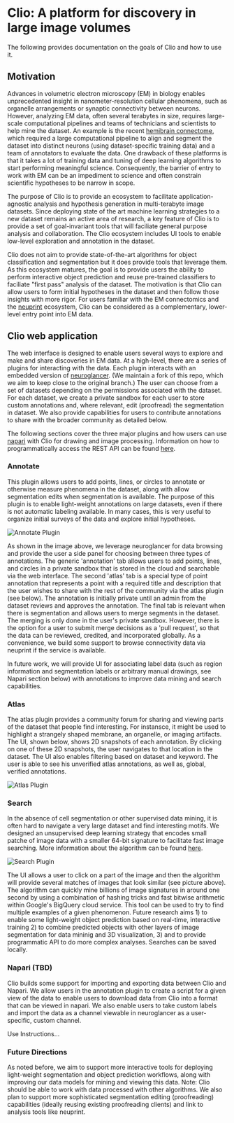 # Clio: A platform for discovery in large image volumes

The following provides documentation on the goals of Clio and how to use it.

## Motivation

Advances in volumetric electron microscopy (EM) in biology enables unprecedented
insight in nanometer-resolution cellular phenomena, such as organelle arrangements
or synaptic connectivity between neurons.  However, analyzing EM data, often several
terabytes in size, requires large-scale computational
pipelines and teams of technicians and scientists to help mine the dataset.
An example is the recent [hemibrain connectome](https://elifesciences.org/articles/57443),
which required a large computational
pipeline to align and segment the dataset into distinct neurons (using dataset-specific training data)
and a team of annotators to evaluate the data.  One drawback of these platforms is that it
takes a lot of training data and tuning of deep learning algorithms to start performing
meaningful science.  Consequently, the barrier of entry to work with EM can be an impediment
to science and often constrain scientific hypotheses to be narrow in scope. 

The purpose of Clio is to provide an ecosystem to facilitate application-agnostic analysis
and hypothesis generation in multi-terabyte image datasets.  Since deploying state of the art machine learning
strategies to a new dataset remains an active area of research, a key feature of Clio
is to provide a set of goal-invariant tools that will faciliate general purpose analysis
and collaboration.  The Clio ecosystem includes UI tools to enable low-level exploration and annotation in
the dataset.

Clio does not aim to provide state-of-the-art algorithms for object classification and segmentation
but it does provide tools that leverage them.  As this ecosystem matures, the goal
is to provide users the ability to perform interactive object prediction and reuse pre-trained
classifiers to faciliate "first pass" analysis of the dataset.  The motivation is
that Clio can allow users to form initial hypotheses in the dataset and then follow
those insights with more rigor.  For users familiar with the EM connectomics and the [neuprint](https://neuprint.janelia.org)
ecosystem, Clio can be considered as a complementary, lower-level entry point into EM data.

## Clio web application

The web interface is designed to enable users several ways to explore and make and share discoveries
in EM data.  At a high-level, there are a series of plugins for interacting with the data.  Each plugin
interacts with an embedded version of [neuroglancer](https://github.com/google/neuroglancer).  (We maintain
a fork of this repo, which we aim to keep close to the original branch.)  The user can choose
from a set of datasets depending on the permissions associated with the dataset.
For each dataset, we create a private sandbox for each user to store custom annotations and, where relevant,
edit (proofread) the segmentation in dataset.  We also provide capabilities for users to contribute annotations to share
with the broader community as detailed below.

The following sections cover the three major plugins and how users can use [napari](http://napari.org) with
Clio for drawing and image processing.  Information on how to programmatically access the REST API
can be found [here](https://clio.janelia.org/api).

### Annotate

This plugin allows users to add points, lines, or circles to annotate or otherwise measure phenomena in
the dataset, along with allow segmentation edits when segmentation is available.
The purpose of this plugin is to enable light-weight annotations on large datasets, even if there
is not automatic labeling available.  In many cases, this is very useful to organize initial
surveys of the data and explore initial hypotheses.

![Annotate Plugin](/annotate_plugin.png)

As shown in the image above, we leverage neuroglancer for data browsing and provide the user a side panel for choosing
between three types of annotations.  The generic 'annotation' tab allows users to
add  points, lines, and circles in a private sandbox that is stored in the cloud and searchable
via the web interface.  The second 'atlas' tab is a special type of point annotation that represents
a point with a required title and description that the user wishes to share with the rest of
the community via the atlas plugin (see below).  The annotation is initially private until an admin
from the dataset reviews and approves the annotation.  The final tab is relevant when there
is segmentation and allows users to merge segments in the dataset.  The merging is only done
in the user's private sandbox.  However, there is the option for a user to submit merge decisions
as a 'pull request', so that the data can be reviewed, credited, and incorporated globally.
As a convenience, we build some support to browse connectivity data via neuprint if the 
service is available.

In future work, we will provide UI for associating label data (such as region information and segmentation
labels or arbitrary manual drawings, see Napari section below) with annotations to improve data mining and search capabilities.
 
### Atlas

The atlas plugin provides a community forum for sharing and viewing parts of the dataset that
people find interesting.  For instansce, it might be used to highlight a strangely shaped membrane,
an organelle, or imaging artifacts.  The UI, shown below, shows 2D snapshots of each
annotation.  By clicking on one of these 2D snapshots, the user navigates to that location 
in the dataset.  The UI also enables filtering based on dataset and keyword.
The user is able to see his unverified atlas annotations, as well as, global, verified annotations. 

![Atlas Plugin](/atlas_plugin.png)

### Search

In the absence of cell segmentation or other supervised data mining, it is often
hard to navigate a very large dataset and find interesting motifs.  We designed an unsupervised
deep learning strategy that encodes small patche of image data with a smaller 64-bit
signature to facilitate fast image searching.  More information about the algorithm
can be found [here](https://arxiv.org/abs/2012.12175).

![Search Plugin](/search_plugin.png)

The UI allows a user to click on a part of the image and then the algorithm will provide several
matches of images that look similar (see picture above).  The algorithm can quickly mine
billions of image signatures in around one second by using a combination of hashing tricks and fast
bitwise arithmetic within Google's BigQuery cloud service.  This tool can be used to try to find
multiple examples of a given phenomenon.  Future research aims 1) to enable some light-weight object prediction
based on real-time, interactive training 2) to combine predicted objects with other layers
of image segmentation for data mininig and 3D visualization, 3) and to provide programmatic API to do more complex analyses.
Searches can be saved locally.

### Napari (TBD)

Clio builds some support for importing and exporting data between Clio and Napari.  We allow users in the 
annotation plugin to create a script for a given view of the data to enable users to download data
from Clio into a format that can be viewed in napari.  We also enable users to take custom labels and import
the data as a channel viewable in neuroglancer as a user-specific, custom channel.

Use Instructions...

### Future Directions

As noted before, we aim to support more interactive tools for deploying light-weight segmentation and object prediction workflows, along with improving our data models for mining and viewing this data.  Note: Clio should be able to work with data processed with other algorithms.  We also plan to support more sophisticated segmentation editing (proofreading) capabilities (ideally reusing existing proofreading clients) and link to analysis tools like neuprint.




